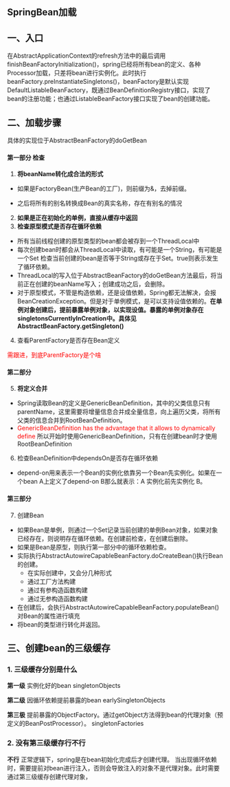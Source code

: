 ## 																		SpringBean加载

## 一、入口

在AbstractApplicationContext的refresh方法中的最后调用finishBeanFactoryInitialization()，spring已经将所有bean的定义、各种Processor加载，只差将bean进行实例化。此时执行beanFactory.preInstantiateSingletons()，beanFactory是默认实现DefaultListableBeanFactory，既通过BeanDefinitionRegistry接口，实现了bean的注册功能；也通过ListableBeanFactory接口实现了bean的创建功能。



## 二、加载步骤

具体的实现位于AbstractBeanFactory的doGetBean

#### 第一部分 检查

1. **将beanName转化成合法的形式**

* 如果是FactoryBean(生产Bean的工厂)，则前缀为&，去掉前缀。

* 之后将所有的别名转换成Bean的真实名称，存在有别名的情况

2. **如果是正在初始化的单例，直接从缓存中返回**
3. **检查原型模式是否存在循环依赖**

* 所有当前线程创建的原型类型的bean都会被存到一个ThreadLocal中
* 每次创建bean时都会从ThreadLocal中读取，有可能是一个String，有可能是一个Set<String> 检查当前创建的bean是否等于String或存在于Set。true则表示发生了循环依赖。
* ThreadLocal的写入位于AbstractBeanFactory的doGetBean方法最后，将当前正在创建的beanName写入；创建成功之后，会删除。
* 对于原型模式，不管是构造依赖，还是设值依赖，Spring都无法解决，会报BeanCreationException。但是对于单例模式，是可以支持设值依赖的。**在单例对象创建后，提前暴露单例对象，以实现设值。暴露的单例对象存在singletonsCurrentlyInCreation中。具体见AbstractBeanFactory.getSingleton()**

4. 查看ParentFactory是否存在Bean定义

<font color="red">需跟进，到底ParentFactory是个啥</font>



#### 第二部分 

5. **将定义合并**

* Spring读取Bean的定义是GenericBeanDefinition，其中的父类信息只有parentName，这里需要将增量信息合并成全量信息，向上遍历父类，将所有父类的信息合并到RootBeanDefinition。
* <font color="red">GenericBeanDefinition has the advantage that it allows to dynamically define</font> 所以开始时使用GenericBeanDefinition，只有在创建bean时才使用RootBeanDefinition

6. 检查BeanDefinition中dependsOn是否存在循环依赖

* depend-on用来表示一个Bean的实例化依靠另一个Bean先实例化。如果在一个bean A上定义了depend-on B那么就表示：A 实例化前先实例化 B。

#### 第三部分

7. 创建Bean

* 如果Bean是单例，则通过一个Set记录当前创建的单例Bean对象，如果对象已经存在，则说明存在循环依赖。在创建前检查，在创建后删除。
* 如果是Bean是原型，则执行第一部分中的循环依赖检查。
* 实际执行AbstractAutowireCapableBeanFactory.doCreateBean()执行Bean的创建。
  * 在实际创建中，又会分几种形式
  * 通过工厂方法构建
  * 通过有参构造函数构建
  * 通过无参构造函数构建
* 在创建后，会执行AbstractAutowireCapableBeanFactory.populateBean()对Bean的属性进行填充
* 将bean的类型进行转化并返回。

## 三、创建bean的三级缓存

### 1. 三级缓存分别是什么

**第一级** 实例化好的bean    singletonObjects

**第二级** 因循环依赖提前暴露的bean  earlySingletonObjects

**第三极** 提前暴露的ObjectFactory。通过getObject方法得到bean的代理对象（预定义的BeanPostProcessor）。 singletonFactories

 
### 2. 没有第三级缓存行不行

**不行**
正常逻辑下，spring是在bean初始化完成后才创建代理。
当出现循环依赖时，需要提前对bean进行注入，否则会导致注入的对象不是代理对象。此时需要通过第三级缓存创建代理对象，

